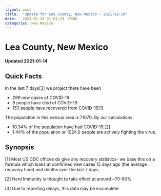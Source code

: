 ```yaml
---
layout: post
title:  "Update for Lea County, New Mexico - 2021-01-14"
date:   2021-01-14 01:01:29 -0600
categories: New Mexico
---
```


# Lea County, New Mexico
#### Updated 2021-01-14

## Quick Facts

In the last 7 days[3] we project there have been
- *299* new cases of COVID-19
- *9* people have died of COVID-19
- *153* people have recovered from COVID-19[1]

The population in this census area is 71070. By our calculations:
- 10.34% of the population have had COVID-19.[2]
- 1.44% of the population or 1024.0 people are actively fighting the virus.

## Synopsis




[1] Most US CDC offices do give any recovery statistics- we base this on a formula which looks at confirmed new cases
15 days ago (the average recovery time) and deaths over the last 7 days.

[2] Herd Immunity is thought to take effect at around ~70-80%

[3] Due to reporting delays, this data may be incomplete.
 
    